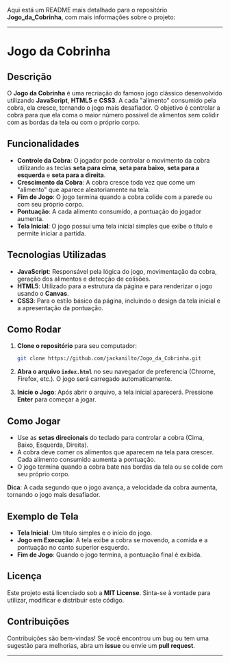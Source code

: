 Aqui está um README mais detalhado para o repositório **Jogo_da_Cobrinha**, com mais informações sobre o projeto:

---

# Jogo da Cobrinha

## Descrição

O **Jogo da Cobrinha** é uma recriação do famoso jogo clássico desenvolvido utilizando **JavaScript**, **HTML5** e **CSS3**. A cada "alimento" consumido pela cobra, ela cresce, tornando o jogo mais desafiador. O objetivo é controlar a cobra para que ela coma o maior número possível de alimentos sem colidir com as bordas da tela ou com o próprio corpo.

## Funcionalidades

- **Controle da Cobra**: O jogador pode controlar o movimento da cobra utilizando as teclas **seta para cima**, **seta para baixo**, **seta para a esquerda** e **seta para a direita**.
- **Crescimento da Cobra**: A cobra cresce toda vez que come um "alimento" que aparece aleatoriamente na tela.
- **Fim de Jogo**: O jogo termina quando a cobra colide com a parede ou com seu próprio corpo.
- **Pontuação**: A cada alimento consumido, a pontuação do jogador aumenta.
- **Tela Inicial**: O jogo possui uma tela inicial simples que exibe o título e permite iniciar a partida.

## Tecnologias Utilizadas

- **JavaScript**: Responsável pela lógica do jogo, movimentação da cobra, geração dos alimentos e detecção de colisões.
- **HTML5**: Utilizado para a estrutura da página e para renderizar o jogo usando o **Canvas**.
- **CSS3**: Para o estilo básico da página, incluindo o design da tela inicial e a apresentação da pontuação.

## Como Rodar

1. **Clone o repositório** para seu computador:
   ```bash
   git clone https://github.com/jackanilto/Jogo_da_Cobrinha.git
   ```

2. **Abra o arquivo `index.html`** no seu navegador de preferencia (Chrome, Firefox, etc.). O jogo será carregado automaticamente.

3. **Inicie o Jogo**: Após abrir o arquivo, a tela inicial aparecerá. Pressione **Enter** para começar a jogar.

## Como Jogar

- Use as **setas direcionais** do teclado para controlar a cobra (Cima, Baixo, Esquerda, Direita).
- A cobra deve comer os alimentos que aparecem na tela para crescer. Cada alimento consumido aumenta a pontuação.
- O jogo termina quando a cobra bate nas bordas da tela ou se colide com seu próprio corpo.
  
**Dica**: A cada segundo que o jogo avança, a velocidade da cobra aumenta, tornando o jogo mais desafiador.

## Exemplo de Tela

- **Tela Inicial**: Um título simples e o início do jogo.
- **Jogo em Execução**: A tela exibe a cobra se movendo, a comida e a pontuação no canto superior esquerdo.
- **Fim de Jogo**: Quando o jogo termina, a pontuação final é exibida.

## Licença

Este projeto está licenciado sob a **MIT License**. Sinta-se à vontade para utilizar, modificar e distribuir este código.

## Contribuições

Contribuições são bem-vindas! Se você encontrou um bug ou tem uma sugestão para melhorias, abra um **issue** ou envie um **pull request**.

---
